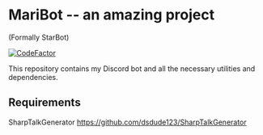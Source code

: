 # MariBot -- an amazing project
(Formally StarBot)

[![CodeFactor](https://www.codefactor.io/repository/github/dsdude123/maribot/badge)](https://www.codefactor.io/repository/github/dsdude123/maribot)

This repository contains my Discord bot and all the necessary utilities and dependencies.

## Requirements
SharpTalkGenerator https://github.com/dsdude123/SharpTalkGenerator
